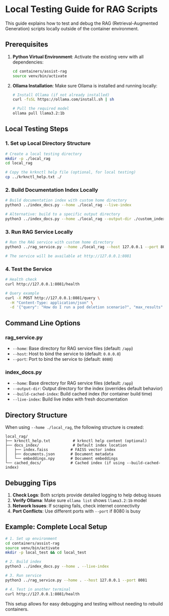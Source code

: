 # Local Testing Guide for RAG Scripts

This guide explains how to test and debug the RAG (Retrieval-Augmented Generation) scripts locally outside of the container environment.

## Prerequisites

1. **Python Virtual Environment**: Activate the existing venv with all dependencies:
   ```bash
   cd containers/assist-rag
   source venv/bin/activate
   ```

2. **Ollama Installation**: Make sure Ollama is installed and running locally:
   ```bash
   # Install Ollama (if not already installed)
   curl -fsSL https://ollama.com/install.sh | sh
   
   # Pull the required model
   ollama pull llama3.2:1b
   ```

## Local Testing Steps

### 1. Set up Local Directory Structure
```bash
# Create a local testing directory
mkdir -p ./local_rag
cd local_rag

# Copy the krknctl help file (optional, for local testing)
cp ../krknctl_help.txt ./
```

### 2. Build Documentation Index Locally
```bash
# Build documentation index with custom home directory
python3 ../index_docs.py --home ./local_rag --live-index

# Alternative: build to a specific output directory
python3 ../index_docs.py --home ./local_rag --output-dir ./custom_index --live-index
```

### 3. Run RAG Service Locally
```bash
# Run the RAG service with custom home directory
python3 ../rag_service.py --home ./local_rag --host 127.0.0.1 --port 8081

# The service will be available at http://127.0.0.1:8081
```

### 4. Test the Service
```bash
# Health check
curl http://127.0.0.1:8081/health

# Query example
curl -X POST http://127.0.0.1:8081/query \
  -H "Content-Type: application/json" \
  -d '{"query": "How do I run a pod deletion scenario?", "max_results": 3}'
```

## Command Line Options

### rag_service.py
- `--home`: Base directory for RAG service files (default: `/app`)
- `--host`: Host to bind the service to (default: `0.0.0.0`)
- `--port`: Port to bind the service to (default: `8080`)

### index_docs.py
- `--home`: Base directory for RAG service files (default: `/app`)
- `--output-dir`: Output directory for the index (overrides default behavior)
- `--build-cached-index`: Build cached index (for container build time)
- `--live-index`: Build live index with fresh documentation

## Directory Structure

When using `--home ./local_rag`, the following structure is created:

```
local_rag/
├── krknctl_help.txt          # krknctl help content (optional)
├── docs_index/               # Default index location
│   ├── index.faiss          # FAISS vector index
│   ├── documents.json       # Document metadata
│   └── embeddings.npy       # Document embeddings
└── cached_docs/             # Cached index (if using --build-cached-index)
```

## Debugging Tips

1. **Check Logs**: Both scripts provide detailed logging to help debug issues
2. **Verify Ollama**: Make sure `ollama list` shows `llama3.2:1b` model
3. **Network Issues**: If scraping fails, check internet connectivity
4. **Port Conflicts**: Use different ports with `--port` if 8080 is busy

## Example: Complete Local Setup

```bash
# 1. Set up environment
cd containers/assist-rag
source venv/bin/activate
mkdir -p local_test && cd local_test

# 2. Build index
python3 ../index_docs.py --home . --live-index

# 3. Run service
python3 ../rag_service.py --home . --host 127.0.0.1 --port 8081

# 4. Test in another terminal
curl http://127.0.0.1:8081/health
```

This setup allows for easy debugging and testing without needing to rebuild containers.